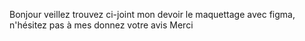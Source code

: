 Bonjour 
veillez trouvez ci-joint mon devoir le maquettage avec figma, n'hésitez pas à mes donnez votre avis
Merci
